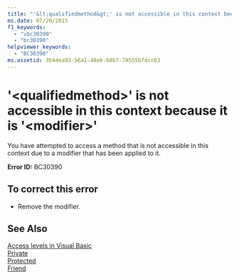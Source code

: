 ```yaml
---
title: "'&lt;qualifiedmethod&gt;' is not accessible in this context because it is '&lt;modifier&gt;'"
ms.date: 07/20/2015
f1_keywords: 
  - "vbc30390"
  - "bc30390"
helpviewer_keywords: 
  - "BC30390"
ms.assetid: 3b44ea93-56a1-48eb-b8b7-78555bfdcc63
---
```

# '&lt;qualifiedmethod&gt;' is not accessible in this context because it is '&lt;modifier&gt;'
You have attempted to access a method that is not accessible in this context due to a modifier that has been applied to it.  
  
 **Error ID:** BC30390  
  
## To correct this error  
  
-   Remove the modifier.  
  
## See Also  
 [Access levels in Visual Basic](~/docs/visual-basic/programming-guide/language-features/declared-elements/access-levels.md)  
 [Private](../../visual-basic/language-reference/modifiers/private.md)  
 [Protected](../../visual-basic/language-reference/modifiers/protected.md)  
 [Friend](../../visual-basic/language-reference/modifiers/friend.md)
